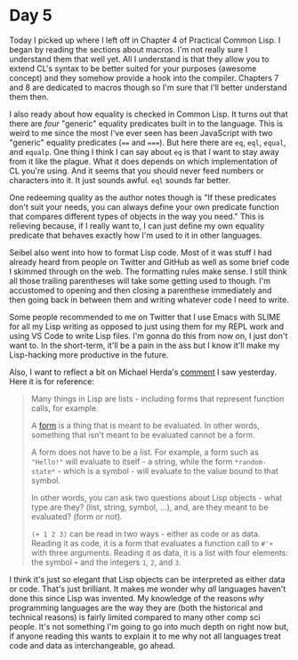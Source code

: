 # Day 5

Today I picked up where I left off in Chapter 4 of Practical Common Lisp. I began by reading the sections about macros. I'm not really sure I understand them that well yet. All I understand is that they allow you to extend CL's syntax to be better suited for your purposes (awesome concept) and they somehow provide a hook into the compiler. Chapters 7 and 8 are dedicated to macros though so I'm sure that I'll better understand them then.

I also ready about how equality is checked in Common Lisp. It turns out that there are *four* "generic" equality predicates built in to the language. This is weird to me since the most I've ever seen has been JavaScript with two "generic" equality predicates (`==` and `===`). But here there are `eq`, `eql`, `equal`, and `equalp`. One thing I think I can say about `eq` is that I want to stay away from it like the plague. What it does depends on which implementation of CL you're using. And it seems that you should never feed numbers or characters into it. It just sounds awful. `eql` sounds far better.

One redeeming quality as the author notes though is "If these predicates don't suit your needs, you can always define your own predicate function that compares different types of objects in the way you need." This is relieving because, if I really want to, I can just define my own equality predicate that behaves exactly how I'm used to it in other languages.

Seibel also went into how to format Lisp code. Most of it was stuff I had already heard from people on Twitter and GitHub as well as some brief code I skimmed through on the web. The formatting rules make sense. I still think all those trailing parentheses will take some getting used to though. I'm accustomed to opening and then closing a parenthese immediately and then going back in between them and writing whatever code I need to write.

Some people recommended to me on Twitter that I use Emacs with SLIME for all my Lisp writing as opposed to just using them for my REPL work and using VS Code to write Lisp files. I'm gonna do this from now on, I just don't want to. In the short-term, it'll be a pain in the ass but I know it'll make my Lisp-hacking more productive in the future.

Also, I want to reflect a bit on Michael Herda's [comment](https://github.com/TomLisankie/Learning-Lisp/commit/322c906d2a5f2d4e8c24af8f5b7d0bb5536c8611#r31513329) I saw yesterday. Here it is for reference:

> Many things in Lisp are lists - including forms that represent function calls, for example.
>
> A [form](http://clhs.lisp.se/Body/26_glo_f.htm#form) is a thing that is meant to be evaluated. In other words, something that isn't meant to be evaluated cannot be a form.
>
> A form does not have to be a list. For example, a form such as `"Hello!"` will evaluate to itself - a string, while the form `*random-state*` - which is a symbol - will evaluate to the value bound to that symbol.
>
> In other words, you can ask two questions about Lisp objects - what type are they? (list, string, symbol, ...), and, are they meant to be evaluated? (form or not).
>
> `(+ 1 2 3)` can be read in two ways - either as code or as data. Reading it as code, it is a form that evaluates a function call to `#'+` with three arguments. Reading it as data, it is a list with four elements: the symbol `+` and the integers `1`, `2`, and `3`.

I think it's just so elegant that Lisp objects can be interpreted as either data or code. That's just brilliant. It makes me wonder why *all* languages haven't done this since Lisp was invented. My knowledge of the reasons *why* programming languages are the way they are (both the historical and technical reasons) is fairly limited compared to many other comp sci people. It's not something I'm going to go into much depth on right now but, if anyone reading this wants to explain it to me why not all languages treat code and data as interchangeable, go ahead.